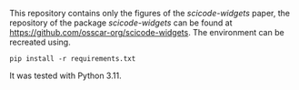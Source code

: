 This repository contains only the figures of the _scicode-widgets_ paper, the repository of the package _scicode-widgets_ can be found at https://github.com/osscar-org/scicode-widgets. The environment can be recreated using.

```
pip install -r requirements.txt
```

It was tested with Python 3.11.
